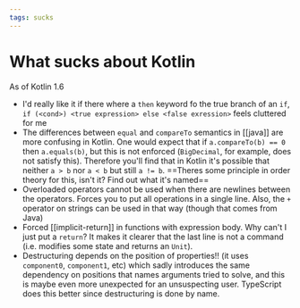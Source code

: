 ```yaml
---
tags: sucks
---
```


# What sucks about Kotlin
As of Kotlin 1.6

* I'd really like it if there where a `then` keyword fo the true branch of an `if`, `if (<cond>) <true expression> else <false exression>` feels cluttered for me
* The differences between `equal` and `compareTo` semantics in [[java]] are more confusing in Kotlin. One would expect that if `a.compareTo(b) == 0` then `a.equals(b)`, but this is not enforced (`BigDecimal`, for example, does not satisfy this). Therefore you'll find that in Kotlin it's possible that neither `a > b` nor `a < b` but still `a != b`. ==Theres some principle in order theory for this, isn't it? Find out what it's named==
* Overloaded operators cannot be used when there are newlines between the operators. Forces you to put all operations in a single line. Also, the `+` operator on strings can be used in that way (though that comes from Java)
* Forced [[implicit-return]] in functions with expression body. Why can't I just put a `return`? It makes it clearer that the last line is not a command (i.e. modifies some state and returns an `Unit`).
* Destructuring depends on the position of properties!! (it uses `component0`, `component1`, etc) which sadly introduces the same dependency on positions that names arguments tried to solve, and this is maybe even more unexpected for an unsuspecting user. TypeScript does this better since destructuring is done by name.
